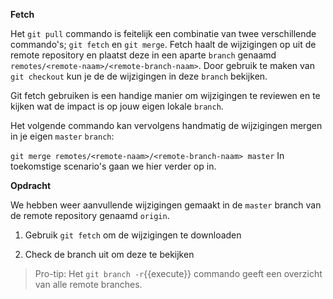 **Fetch**

Het `git pull` commando is feitelijk een combinatie van twee verschillende commando's; `git fetch` en `git merge`. Fetch haalt de wijzigingen op uit de remote repository en plaatst deze in een aparte `branch` genaamd `remotes/<remote-naam>/<remote-branch-naam>`. Door gebruik te maken van `git checkout` kun je de de wijzigingen in deze `branch` bekijken. 

Git fetch gebruiken is een handige manier om wijzigingen te reviewen en te kijken wat de impact is op jouw eigen lokale `branch`. 

Het volgende commando kan vervolgens handmatig de wijzigingen mergen in je eigen `master` `branch`:

`git merge remotes/<remote-naam>/<remote-branch-naam> master`
In toekomstige scenario's gaan we hier verder op in.

**Opdracht**

We hebben weer aanvullende wijzigingen gemaakt in de `master` branch van de remote repository genaamd `origin`.

1) Gebruik `git fetch` om de wijzigingen te downloaden 

2) Check de branch uit om deze te bekijken
 
> Pro-tip: Het ```git branch -r```{{execute}} commando geeft een overzicht van alle remote branches.
